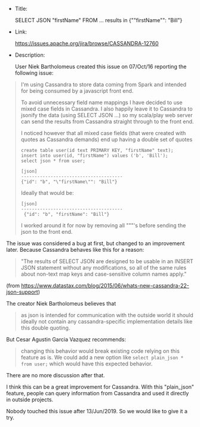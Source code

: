 * Title:

  SELECT JSON "firstName" FROM ... results in {"\"firstName\"": "Bill"}

* Link: 

  https://issues.apache.org/jira/browse/CASSANDRA-12760

* Description: 

  User Niek Bartholomeus created this issue on 07/Oct/16 reporting the following issue: 

> I'm using Cassandra to store data coming from Spark and intended for being consumed by a javascript front end.
>
> To avoid unnecessary field name mappings I have decided to use mixed case fields in Cassandra. I also happily leave it to Cassandra to jsonify the data (using SELECT JSON ...) so my scala/play web server can send the results from Cassandra straight through to the front end.
>
> I noticed however that all mixed case fields (that were created with quotes as Cassandra demands) end up having a double set of quotes
>
> ```CQL
> create table user(id text PRIMARY KEY, "firstName" text);
> insert into user(id, "firstName") values ('b', 'Bill');
> select json * from user;
> 
> [json]
> --------------------------------------
> {"id": "b", "\"firstName\"": "Bill"}
> ```
>
> Ideally that would be:
>
> ```CQL
> [json]
> --------------------------------------
>  {"id": "b", "firstName": "Bill"}
> ```
>
> I worked around it for now by removing all "\""'s before sending the json to the front end.

The issue was considered a bug at first, but changed to an improvement later. Because Cassandra behaves like this for a reason:

> "The results of SELECT JSON are designed to be usable in an INSERT JSON statement without any modifications, so all of the same rules about non-text map keys and case-sensitive column names apply."

(from https://www.datastax.com/blog/2015/06/whats-new-cassandra-22-json-support)

The creator Niek Bartholomeus believes that 

> as json is intended for communication with the outside world it should ideally not contain any cassandra-specific implementation details like this double quoting. 

But Cesar Agustin Garcia Vazquez recommends:

>  changing this behavior would break existing code relying on this feature as is. We could add a new option like `select plain_json * from user;` which would have this expected behavior.

There are no more discussion after that.

I think this can be a great improvement for Cassandra. With this "plain_json" feature, people can query information from Cassandra and used it directly in outside projects. 

Nobody touched this issue after 13/Jun/2019. So we would like to give it a try.